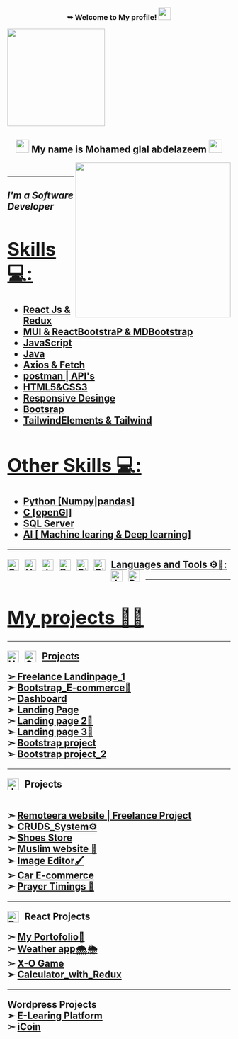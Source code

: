 <h3 align="center">
   ➥ Welcome to My profile!
  <img src="https://media.giphy.com/media/hvRJCLFzcasrR4ia7z/giphy.gif" width="28">
</h3>

<img width="220" src="https://c.tenor.com/_DOBjnGspYAAAAAM/code-coding.gif">
<h2 align="center"><img src="https://emojis.slackmojis.com/emojis/images/1531849430/4246/blob-sunglasses.gif?1531849430" width="30"/> My name is Mohamed glal abdelazeem  <img src="https://media.giphy.com/media/12oufCB0MyZ1Go/giphy.gif" width="30"></h2>
<img align='right' src="https://media.giphy.com/media/M9gbBd9nbDrOTu1Mqx/giphy.gif" width="350"><br/> <hr/>
<h2 ><em>I'm a Software Developer <a href="https://www.oneorigin.us/">

</em></p>


 
 

# Skills 💻:
* React Js & Redux
* MUI & ReactBootstraP & MDBootstrap
* JavaScript
* Java
* Axios & Fetch 
* postman | API's
*  HTML5&CSS3
*  Responsive Desinge
* Bootsrap
* TailwindElements & Tailwind
  
# Other Skills 💻:
* Python [Numpy|pandas]
* C [openGl]
* SQL Server
* AI [ Machine learing & Deep learning]

 <hr>
Languages and Tools ⚙🔧:

<img align="left" alt="CSS3" width="26px" src="https://cdn.jsdelivr.net/gh/devicons/devicon/icons/css3/css3-original.svg" style="padding-right:10px;"/>
<img align="left" alt="HTML5" width="26px" src="https://cdn.jsdelivr.net/gh/devicons/devicon/icons/html5/html5-original.svg" style="padding-right:10px;"/>
<img align="left" alt="JavaScript" width="26px" src="https://cdn.jsdelivr.net/gh/devicons/devicon/icons/javascript/javascript-original.svg" style="padding-right:10px;" />
<img align="left" alt="React" width="26px" src="https://cdn.jsdelivr.net/gh/devicons/devicon/icons/react/react-original.svg" style="padding-right:10px;" />
<img align="left" alt="Git" width="26px" src="https://cdn.jsdelivr.net/gh/devicons/devicon/icons/git/git-original.svg" style="padding-right:10px;" />
<img align="left" alt="GitHub" width="26px" src="https://user-images.githubusercontent.com/3369400/139447912-e0f43f33-6d9f-45f8-be46-2df5bbc91289.png" style="padding-right:10px;"/>
<img align="left" alt="JAVA" width="26px" src="https://cdn.jsdelivr.net/gh/devicons/devicon/icons/java/java-original.svg" style="padding-right:10px;"/>
<img align="left" alt="Bootstrap" width="26px" src="https://cdn.jsdelivr.net/gh/devicons/devicon/icons/bootstrap/bootstrap-original.svg" style="padding-right:10px;"/>

 
 
 

<br/>
<hr>
  <h1>My projects 🥇🎯</h1> 
  <hr>
  
<span>Projects</span><img align="left" alt="HTML5" width="26px" src="https://cdn.jsdelivr.net/gh/devicons/devicon/icons/html5/html5-original.svg" style="padding-right:10px;"/>
<img align="left" alt="CSS3" width="26px" src="https://cdn.jsdelivr.net/gh/devicons/devicon/icons/css3/css3-original.svg" style="padding-right:10px;"/>

➣ <a href="https://mohamedglalabdelazeem.github.io/Freelance-landing-page_1/" target="_blank">Freelance Landinpage_1</a><br>
➣ <a href="https://mohamedglalabdelazeem.github.io/E-commerce/" target="_blank">Bootstrap_E-commerce🛒</a><br>
➣ <a href="https://mohamedglalabdelazeem.github.io/Dashboard/" target="_blank">Dashboard</a><br>
➣ <a href="https://mohamedglalabdelazeem.github.io/landing_page1/" target="_blank">Landing Page</a><br>
➣ <a href="https://mohamedglalabdelazeem.github.io/Landing-page_2/" target="_blank">Landing page 2👀</a><br>
➣ <a href="https://mohamedglalabdelazeem.github.io/landing_page_3/" target="_blank">Landing page 3🚀</a><br>
➣ <a href="https://mohamedglalabdelazeem.github.io/Bootsrap-Project/" target="_blank">Bootstrap project</a><br>
➣ <a href="https://mohamedglalabdelazeem.github.io/Bootstrap-Project/" target="_blank">Bootstrap project_2</a><br>



 
<hr>

<img align="left" alt="JavaScript" width="26px" src="https://cdn.jsdelivr.net/gh/devicons/devicon/icons/javascript/javascript-original.svg" style="padding-right:10px;"/>
<span>Projects</span>
<br><br>  

➣ <a href="https://mohamedglalabdelazeem.github.io/Remoteera_website/" target="_blank">Remoteera website | Freelance Project </a><br>
➣ <a href="https://mohamedglalabdelazeem.github.io/CRUDS_SYSTEM/" target="_blank">CRUDS_System⚙</a><br>
➣ <a href="https://mohamedglalabdelazeem.github.io/Shoes-Store/" target="_blank">Shoes Store</a><br>
➣ <a href="https://mohamedglalabdelazeem.github.io/Muslim-website/" target="_blank">Muslim website 🕌</a><br>
➣ <a href="https://mohamedglalabdelazeem.github.io/Image-Editor/" target="_blank">Image Editor🖌</a><br>
➣ <a href="https://mohamedglalabdelazeem.github.io/E-Commerce-for-cars/" target="_blank">Car E-commerce</a><br>
➣ <a href="https://mohamedglalabdelazeem.github.io/Prayer-Timings/" target="_blank">   Prayer Timings 🕌</a><br>

<hr>

 <span> React Projects </span><img align="left" alt="React" width="26px" src="https://cdn.jsdelivr.net/gh/devicons/devicon/icons/react/react-original.svg" style="padding-right:10px;" />

➣ <a href="https://mohamedgalal2.netlify.app/" target="_blank">My Portofolio🚀</a><br>
➣ <a href="https://weatherappwithreact1.netlify.app/" target="_blank">Weather app🌨🌦</a><br>
➣ <a href="https://x-ogame2.netlify.app/" target="_blank">X-O Game</a><br>
➣ <a href="https://calculatorwithredux2.netlify.app/" target="_blank">Calculator_with_Redux</a><br>
<hr>
<span> Wordpress Projects </span><br/>
➣ <a href="https://dev-egypthotels.pantheonsite.io/" target="_blank">E-Learing Platform</a><br>
➣ <a href="https://dev-devart.pantheonsite.io/awsome-landing-page/" target="_blank">iCoin</a><br>


 
